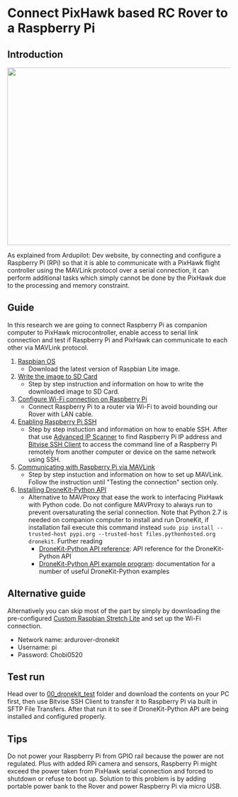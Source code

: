 # Connect PixHawk based RC Rover to a Raspberry Pi

## Introduction

<p align = "center">
  <img src = "https://raw.githubusercontent.com/hafiz-kamilin/autonomous_pixhawk_rover/master/01_pixhawk_rpi_mavlink/rpi_pixhawk.png" width = "650" height = "400"/>
</p>

As explained from Ardupilot: Dev website, by connecting and configure a Raspberry Pi (RPi) so that it is able to communicate with a PixHawk flight controller using the MAVLink protocol over a serial connection, it can perform additional tasks which simply cannot be done by the PixHawk due to the processing and memory constraint.

## Guide

In this research we are going to connect Raspberry Pi as companion computer to PixHawk microcontroller, enable access to serial link connection and test if Raspberry Pi and PixHawk can communicate to each other via MAVLink protocol.

1. [Raspbian OS](https://www.raspberrypi.org/downloads/raspbian/)
    - Download the latest version of Raspbian Lite image.
2. [Write the image to SD Card](https://www.raspberrypi.org/documentation/installation/installing-images/)
    - Step by step instruction and information on how to write the downloaded image to SD Card.
3. [Configure Wi-Fi connection on Raspberry Pi](https://www.raspberrypi.org/documentation/configuration/wireless/wireless-cli.md)
    - Connect Raspberry Pi to a router via Wi-Fi to avoid bounding our Rover with LAN cable. 
4. [Enabling Raspberry Pi SSH](https://www.raspberrypi.org/documentation/remote-access/ssh/)
    - Step by step instuction and information on how to enable SSH. After that use [Advanced IP Scanner](https://www.advanced-ip-scanner.com/) to find Raspberry Pi IP address and [Bitvise SSH Client](https://www.bitvise.com/ssh-client-download) to access the command line of a Raspberry Pi remotely from another computer or device on the same network using SSH.
5. [Communicating with Raspberry Pi via MAVLink](http://ardupilot.org/dev/docs/raspberry-pi-via-mavlink.html)
    - Step by step instuction and information on how to set up MAVLink. Follow the instruction until "Testing the connection" section only.
6. [Installing DroneKit-Python API](http://python.dronekit.io/develop/installation.html)
    - Alternative to MAVProxy that ease the work to interfacing PixHawk with Python code. Do not configure MAVProxy to always run to prevent oversaturating the serial connection. Note that Python 2.7 is needed on companion computer to install and run DroneKit, if installation fail execute this command instead ```sudo pip install --trusted-host pypi.org --trusted-host files.pythonhosted.org dronekit```. Further reading
      - [DroneKit-Python API reference](http://python.dronekit.io/automodule.html): API reference for the DroneKit-Python API
      - [DroneKit-Python API example program](http://python.dronekit.io/examples/index.html#example-toc): documentation for a number of useful DroneKit-Python examples

## Alternative guide

Alternatively you can skip most of the part by simply by downloading the pre-configured [Custom Raspbian Stretch Lite](https://github.com/hafiz-kamilin/autonomous_pixhawk_rover/releases/tag/v1.1) and set up the Wi-Fi connection.
  - Network name: ardurover-dronekit
  - Username: pi
  - Password: Chobi0520

## Test run

Head over to [00_dronekit_test](https://github.com/hafiz-kamilin/autonomous_pixhawk_rover/tree/master/01_pixhawk_rpi_mavlink/00_dronekit_test) folder and download the contents on your PC first, then use Bitvise SSH Client to transfer it to Raspberry Pi via built in SFTP File Transfers. After that run it to see if DroneKit-Python API are being installed and configured properly.



## Tips

Do not power your Raspberry Pi from GPIO rail because the power are not regulated. Plus with added RPi camera and sensors, Raspberry Pi might exceed the power taken from PixHawk serial connection and forced to shutdown or refuse to boot up. Solution to this problem is by adding portable power bank to the Rover and power Raspberry Pi via micro USB.
